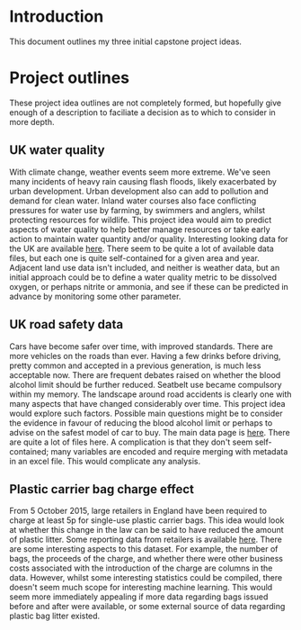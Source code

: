 # Introduction

This document outlines my three initial capstone project ideas.

# Project outlines

These project idea outlines are not completely formed, but hopefully give enough of
a description to faciliate a decision as to which to consider in more depth.

## UK water quality

With climate change, weather events seem more extreme. We've seen many incidents of
heavy rain causing flash floods, likely exacerbated by urban development. Urban development
also can add to pollution and demand for clean water. Inland water
courses also face conflicting pressures for water use by farming, by swimmers and anglers, whilst
protecting resources for wildlife. This project idea would aim to predict aspects of
water quality to help better manage resources or take early action to maintain water quantity
and/or quality. Interesting looking data for the UK are available
[here](http://environment.data.gov.uk/water-quality/view/download#). There seem to be quite a lot
of available data files, but each one is quite self-contained for a given area and year.
Adjacent land use data isn't included, and neither is weather data, but an initial approach
could be to define a water quality metric to be dissolved oxygen, or perhaps nitrite or
ammonia, and see if these can be predicted in advance by monitoring some other parameter.

## UK road safety data

Cars have become safer over time, with improved standards. There are more vehicles on the
roads than ever. Having a few drinks before driving, pretty common and accepted in a previous
generation, is much less acceptable now. There are frequent debates raised on whether the
blood alcohol limit should be further reduced. Seatbelt use became compulsory within my memory.
The landscape around road accidents is clearly one with many aspects that have changed
considerably over time. This project idea would explore such factors. Possible main questions
might be to consider the evidence in favour of reducing the blood alcohol limit or perhaps
to advise on the safest model of car to buy. The main data page is 
[here](https://data.gov.uk/dataset/road-accidents-safety-data). There are quite a lot of files
here. A complication is that they don't seem self-contained; many variables are encoded and
require merging with metadata in an excel file. This would complicate any analysis.

## Plastic carrier bag charge effect

From 5 October 2015, large retailers in England have been required to charge at least 5p for
single-use plastic carrier bags. This idea would look at whether this change in the law can
be said to have reduced the amount of plastic litter. Some reporting data from retailers is
available [here](https://data.gov.uk/dataset/single-use-plastic-carrier-bags-charge-data-for-england).
There are some interesting aspects to this dataset. For example, the number of bags, the 
proceeds of the charge, and whether there were other business costs associated with the
introduction of the charge are columns in the data. However, whilst some interesting
statistics could be compiled, there doesn't seem much scope for interesting machine learning.
This would seem more immediately appealing if more data regarding bags issued before and
after were available, or some external source of data regarding plastic bag litter existed.
